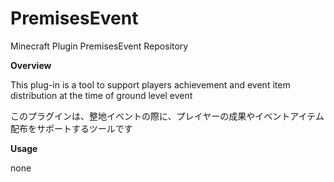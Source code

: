 # PremisesEvent
Minecraft Plugin PremisesEvent Repository

**Overview**

This plug-in is a tool to support players achievement and event item distribution at the time of ground level event  

このプラグインは、整地イベントの際に、プレイヤーの成果やイベントアイテム配布をサポートするツールです  

**Usage**  

none  
